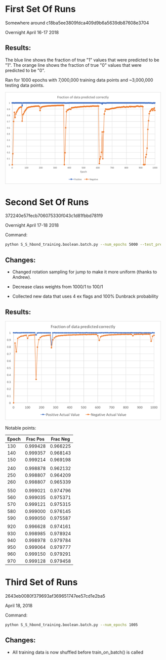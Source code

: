 # First Set Of Runs

Somewhere around c18ba5ee3809fdca409d9b6a5639db87608e3704

Overnight April 16-17 2018

## Results:

The blue line shows the fraction of true "1" values that were predicted to be "1".
The orange line shows the fraction of true "0" values that were predicted to be "0".

Ran for 1000 epochs with 7,000,000 training data points and ~3,000,000 testing data points.

![data_pics/FirstSetOfData.png](data_pics/FirstSetOfData.png)



# Second Set Of Runs

372240e57fecb706075330f043c1d81fbbd781f9

Overnight April 17-18 2018

Command:
```sh
python S_S_hbond_training.boolean.batch.py --num_epochs 5000 --test_predictions test_pred.second_run.txt
```

## Changes:

- Changed rotation sampling for jump to make it more uniform (thanks to Andrew).

- Decrease class weights from 1000/1 to 100/1

- Collected new data that uses 4 ex flags and 100% Dunbrack probability

## Results:

![data_pics/SecondSetOfData.png](data_pics/SecondSetOfData.png)

Notable points:

| Epoch | Frac Pos | Frac Neg |
| ----- | -------- | -------- |
|   130 | 0.999428 | 0.966225 |
|   140 | 0.999357 | 0.968143 |
|   150 | 0.999214 | 0.969198 |
| | |
|   240 | 0.998878 | 0.962132 |
|   250 | 0.998807 | 0.964209 |
|   260 | 0.998807 | 0.965339 |
| | |
|   550 | 0.999021 | 0.974796 |
|   560 | 0.999035 | 0.975371 |
|   570 | 0.999121 | 0.975315 |
|   580 | 0.999000 | 0.976145 |
|   590 | 0.999050 | 0.975587 |
| | |
|   920 | 0.996628 | 0.974161 |
|   930 | 0.998985 | 0.978924 |
|   940 | 0.998978 | 0.979784 |
|   950 | 0.999064 | 0.979777 |
|   960 | 0.999150 | 0.979291 |
|   970 | 0.999128 | 0.979458 |

# Third Set of Runs

2643eb0080f379693af369651747ee57cd1e2ba5

April 18, 2018

Command:
```sh
python S_S_hbond_training.boolean.batch.py --num_epochs 1005
```

## Changes:

- All training data is now shuffled before train_on_batch() is called